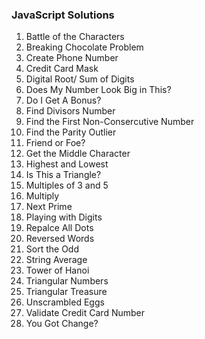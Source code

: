 ### JavaScript Solutions

1. Battle of the Characters
2. Breaking Chocolate Problem
3. Create Phone Number
4. Credit Card Mask
5. Digital Root/ Sum of Digits
6. Does My Number Look Big in This?
7. Do I Get A Bonus?
8. Find Divisors Number
9. Find the First Non-Consercutive Number
10. Find the Parity Outlier
11. Friend or Foe?
12. Get the Middle Character
13. Highest and Lowest
14. Is This a Triangle?
15. Multiples of 3 and 5
16. Multiply
17. Next Prime
18. Playing with Digits
19. Repalce All Dots
20. Reversed Words
21. Sort the Odd
22. String Average
23. Tower of Hanoi
24. Triangular Numbers
25. Triangular Treasure
26. Unscrambled Eggs
27. Validate Credit Card Number
28. You Got Change?
